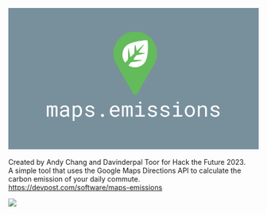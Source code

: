 ![](maps_emissions_github_picture.png) 

Created by Andy Chang and Davinderpal Toor for Hack the Future 2023. \
A simple tool that uses the Google Maps Directions API to calculate the carbon emission of your daily commute. 
https://devpost.com/software/maps-emissions

![](https://media.giphy.com/media/v1.Y2lkPTc5MGI3NjExZDYwYzhkZGYyOTc0ZGNkNTViYTE3YzE4Y2U3OTIxNGYwYTE2OWQ1OCZjdD1n/SRuyuL9qbznOB9ZNcy/giphy.gif) 
